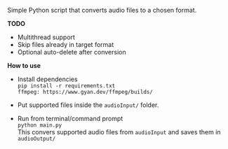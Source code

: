Simple Python script that converts audio files to a chosen format.

**TODO**
* Multithread support
* Skip files already in target format
* Optional auto-delete after conversion


**How to use**
* Install dependencies <br>
``pip install -r requirements.txt`` <br>
``ffmpeg: https://www.gyan.dev/ffmpeg/builds/`` <br>
* Put supported files inside the ``audioInput/`` folder.

* Run from terminal/command prompt <br>
``python main.py`` <br>
This convers supported audio files from ``audioInput`` and saves them in ``audioOutput/``
